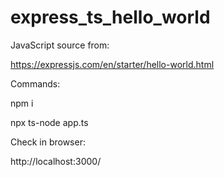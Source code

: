 # express_ts_hello_world

JavaScript source from: 

https://expressjs.com/en/starter/hello-world.html

Commands:

npm i

npx ts-node app.ts

Check in browser:

http://localhost:3000/
